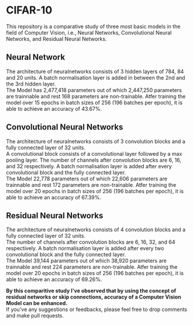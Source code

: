 # CIFAR-10<br>
This repository is a comparative study of three most basic models in the field of Computer Vision, i.e., Neural Networks, Convolutional Neural Networks, and Residual Neural Networks.<br>

## Neural Network<br>
The architecture of neuralnetworks consists of 3 hidden layers of 784, 84 and 20 units. A batch normalisation layer is added in between the 2nd and the 3rd hidden layer.<br>
The Model has 2,477,418 parameters out of which 2,447,250 parameters are trainnable and rest 168 parameters are non-trainable. Atfer training the model over 15 epochs in batch sizes of 256 (196 batches per epoch), it is able to achieve an accuracy of 43.67%.<br>

## Convolutional Neural Networks<br>
The architecture of neuralnetworks consists of 3 convolution blocks and a fully connected layer of 32 units.<br> 
A convolutional block consists of a convolutional layer followed by a max pooling layer. The number of channels after convolution blocks are 6, 16, and 32 respectively. A batch normalisation layer is added after every convolutional block and the fully connected layer.<br>
The Model 22,778 parameters out of which 22,606 parameters are trainnable and rest 172 parameters are non-trainable. Atfer training the model over 20 epochs in batch sizes of 256 (196 batches per epoch), it is able to achieve an accuracy of 67.39%.<br>

## Residual Neural Networks<br>
The architecture of neuralnetworks consists of 4 convolution blocks and a fully connected layer of 32 units.<br> 
The number of channels after convolution blocks are 6, 16, 32, and 64 respectively. A batch normalisation layer is added after every two convolutional block and the fully connected layer.<br>
The Model 39,144 parameters out of which 38,920 parameters are trainnable and rest 224 parameters are non-trainable. Atfer training the model over 20 epochs in batch sizes of 256 (196 batches per epoch), it is able to achieve an accuracy of 69.26%.<br>

**By this comparitive study I've observed that by using the concept of residual networks or skip connections, accuracy of a Computer Vision Model can be enhanced.**<br>
If you've any suggestions or feedbacks, please feel free to drop comments and make pull requests.
